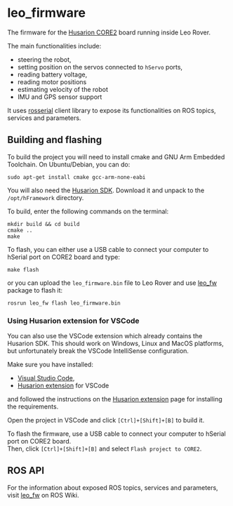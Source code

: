 # leo_firmware

The firmware for the [Husarion CORE2] board running inside Leo Rover. 

The main functionalities include:
- steering the robot,
- setting position on the servos connected to `hServo` ports,
- reading battery voltage,
- reading motor positions
- estimating velocity of the robot
- IMU and GPS sensor support

It uses [rosserial] client library to expose its functionalities on ROS topics, services and parameters.

## Building and flashing
To build the project you will need to install cmake and GNU Arm Embedded Toolchain. On Ubuntu/Debian, you can do:
```
sudo apt-get install cmake gcc-arm-none-eabi
```
You will also need the [Husarion SDK]. Download it and unpack to the `/opt/hFramework` directory.

To build, enter the following commands on the terminal:
```
mkdir build && cd build
cmake ..
make
```
To flash, you can either use a USB cable to connect your computer to hSerial port on CORE2 board and type:
```
make flash
```
or you can upload the `leo_firmware.bin` file to Leo Rover and use [leo_fw] package to flash it:
```
rosrun leo_fw flash leo_firmware.bin
```

### Using Husarion extension for VSCode
You can also use the VSCode extension which already contains the Husarion SDK. This should work on Windows, Linux and MacOS platforms, but unfortunately break the VSCode IntelliSense configuration.

 Make sure you have installed:
- [Visual Studio Code],
- [Husarion extension] for VSCode

and followed the instructions on the [Husarion extension] page for installing the requirements.

Open the project in VSCode and click `[Ctrl]+[Shift]+[B]` to build it.

To flash the firmware, use a USB cable to connect your computer to hSerial port on CORE2 board. \
Then, click `[Ctrl]+[Shift]+[B]` and select `Flash project to CORE2`.

## ROS API

For the information about exposed ROS topics, services and parameters, visit [leo_fw] on ROS Wiki.


[leo_fw]: http://wiki.ros.org/leo_fw
[Visual Studio Code]: https://code.visualstudio.com
[Husarion extension]: https://marketplace.visualstudio.com/items?itemName=husarion.husarion
[Husarion CORE2]: https://husarion.com/manuals/core2/
[rosserial]: http://wiki.ros.org/rosserial
[Husarion SDK]: http://files.fictionlab.pl/husarion/Husarion_SDK-stable.zip